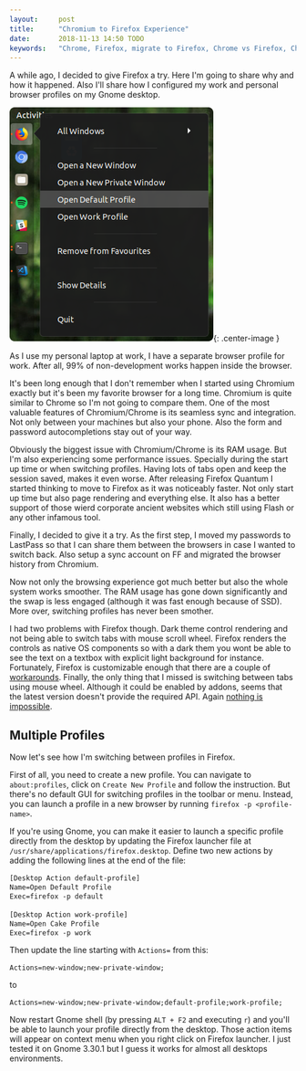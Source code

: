 ```yaml
---
layout:     post
title:      "Chromium to Firefox Experience"
date:       2018-11-13 14:50 TODO
keywords:	"Chrome, Firefox, migrate to Firefox, Chrome vs Firefox, Chromium, multiple profiles, browser performance, browser RAM usage, Gnome, Linux"
---
```


A while ago, I decided to give Firefox a try. Here I'm going to share why and how it happened. Also I'll share how I configured my work and personal browser profiles on my Gnome desktop.

![Screenshot of Firefox profile launchers](/assets/images/2018-11-13-chrome-ff-screen-shot.png){: .center-image }

<!--more-->

As I use my personal laptop at work, I have a separate browser profile for work. After all, 99% of non-development works happen inside the browser.

It's been long enough that I don't remember when I started using Chromium exactly but it's been my favorite browser for a long time. Chromium is quite similar to Chrome so I'm not going to compare them. One of the most valuable features of Chromium/Chrome is its seamless sync and integration. Not only between your machines but also your phone. Also the form and password autocompletions stay out of your way.

Obviously the biggest issue with Chromium/Chrome is its RAM usage. But I'm also experiencing some performance issues. Specially during the start up time or when switching profiles. Having lots of tabs open and keep the session saved, makes it even worse. After releasing Firefox Quantum I started thinking to move to Firefox as it was noticeably faster. Not only start up time but also page rendering and everything else. It also has a better support of those wierd corporate ancient websites which still using Flash or any other infamous tool.

Finally, I decided to give it a try. As the first step, I moved my passwords to LastPass so that I can share them between the browsers in case I wanted to switch back. Also setup a sync account on FF and migrated the browser history from Chromium.

Now not only the browsing experience got much better but also the whole system works smoother. The RAM usage has gone down significantly and the swap is less engaged (although it was fast enough because of SSD). More over, switching profiles has never been smother.

I had two problems with Firefox though. Dark theme control rendering and not being able to switch tabs with mouse scroll wheel. Firefox renders the controls as native OS components so with a dark them you wont be able to see the text on a textbox with explicit light background for instance. Fortunately, Firefox is customizable enough that there are a couple of [workarounds](https://www.reddit.com/r/Ubuntu/comments/8su4lm/fix_firefox_dark_text_input_on_ubuntu_18_when/). Finally, the only thing that I missed is switching between tabs using mouse wheel. Although it could be enabled by addons, seems that the latest version doesn't provide the required API. Again [nothing is impossible](https://forum.manjaro.org/t/howto-enable-tab-switching-in-firefox-using-mouse-wheel/39954).

## Multiple Profiles

Now let's see how I'm switching between profiles in Firefox.

First of all, you need to create a new profile. You can navigate to `about:profiles`, click on `Create New Profile` and follow the instruction. But there's no default GUI for switching profiles in the toolbar or menu. Instead, you can launch a profile in a new browser by running `firefox -p <profile-name>`.

If you're using Gnome, you can make it easier to launch a specific profile directly from the desktop by updating the Firefox launcher file at `/usr/share/applications/firefox.desktop`. Define two new actions by adding the following lines at the end of the file:

```plan
[Desktop Action default-profile]
Name=Open Default Profile
Exec=firefox -p default

[Desktop Action work-profile]
Name=Open Cake Profile
Exec=firefox -p work
```

Then update the line starting with `Actions=` from this:

```plan
Actions=new-window;new-private-window;
```

to 

```plan
Actions=new-window;new-private-window;default-profile;work-profile;
```

Now restart Gnome shell (by pressing `ALT + F2` and executing `r`) and you'll be able to launch your profile directly from the desktop. Those action items will appear on context menu when you right click on Firefox launcher. I just tested it on Gnome 3.30.1 but I guess it works for almost all desktops environments.
